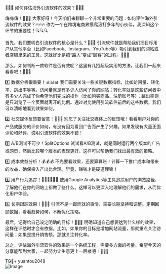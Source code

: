 🚀🚀🚀 如何评估海外引流软件的效果？👀👀👀

嗨嗨嗨！👋👋👋 大家好呀！今天咱们来聊聊一个非常重要的问题：如何评估海外引流软件的效果？🔥🔥🔥 作为一个在跨境电商界摸爬滚打多年的小伙伴，我深知这个环节的重要性！🔍🔍🔍

首先，我们要明白引流软件的核心是什么？🎯🎯🎯 引流软件就是帮助我们把目标用户从其他平台（比如Facebook、Instagram、YouTube等）吸引到我们的网站或者店铺里来的工具。这就好比是把“路人”变成“顾客”的过程。🌈🌈🌈

那么，如何判断一款软件是否有效呢？这里有几招超级实用的方法，让我们一起来看看吧！🎉🎉🎉

1️⃣ 数据分析很重要！📊📊📊
   我们需要关注一些关键数据指标，比如访问量、转化率、跳出率等等。访问量就是有多少人访问了你的网站；转化率就是这些访问者中有多少人完成了你希望他们完成的操作（比如购买商品、注册账号等）；跳出率则是只浏览了一个页面就离开的比例。通过对比使用引流软件前后的这些数据，我们可以清晰地看到效果如何。

2️⃣ 社交媒体反馈要留意！💬💬💬
   别忘了关注社交媒体上的反馈哦！看看用户对你的产品或服务的评价如何，有没有因为看到广告而产生了兴趣。如果发现有大量正面评论和好评，说明引流软件的效果不错！

3️⃣ A/B测试不可少！SplitOptions
   试试看A/B测试，就是同时运行两个版本的广告或网页，然后比较哪个版本的表现更好。这样可以帮助我们找出最有效的策略。

4️⃣ 成本效益分析！💰💰💰
   不光要看效果，还要算算账！计算一下推广成本和带来的收益，确保投入产出比合理。毕竟，赚钱才是硬道理嘛！

5️⃣ 用户行为追踪！🏃‍♂️🏃‍♀️🏃‍♂️
   使用Google Analytics等工具追踪用户的浏览路径，了解他们在你的网站上都做了些什么。这样可以更深入地理解他们的需求，从而优化用户体验。

6️⃣ 长期跟踪效果！📅📅📅
   引流不是一蹴而就的事情，需要长期坚持和调整。定期回顾数据，看看趋势如何，不断优化策略。

最后，记得给自己设定明确的目标！🎯🎯🎯 明确知道自己想要达到什么样的效果，这样在评估时才会有依据。比如，如果你的目标是增加网站流量，那就重点关注访问量；如果是提升销售额，那就关注转化率。

总之，评估海外引流软件的效果是一个系统工程，需要多方面的考量。希望今天的分享能帮到大家，一起努力让生意更上一层楼吧！🚀🚀🚀

TG💪+ yuantou2048  
![Image](https://github.com/user-attachments/assets/42a5a4a5-fea9-4a1d-8aa0-73e57e430cca)